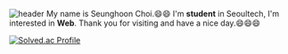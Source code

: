 ![header](https://capsule-render.vercel.app/api?type=waving&color=_hexcode:FFA883_height=200&section=header&text=Seunghoon%20Choi&fontSize=32)
My name is Seunghoon Choi.:smile::smile:
I'm **student** in Seoultech, I'm interested in **Web**.
Thank you for visiting and have a nice day.:smile::smile::smile:

[![Solved.ac Profile](http://mazassumnida.wtf/api/v2/generate_badge?boj=hoonwin02)](https://solved.ac/hoonwin02/)
